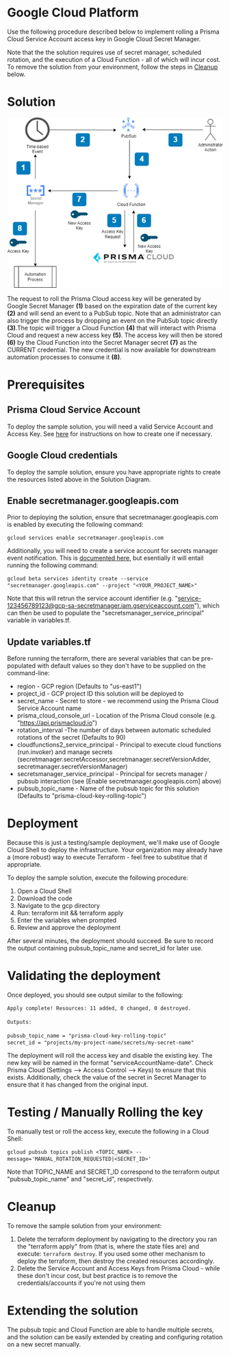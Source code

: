 # Google Cloud Platform 

Use the following procedure described below to implement rolling a Prisma Cloud Service Account access key in Google Cloud Secret Manager.

Note that the the solution requires use of secret manager, scheduled rotation, and the execution of a Cloud Function - all of which will incur cost.  To remove the solution from your environment, follow the steps in [Cleanup](./README.md#cleanup) below.

# Solution
![GCP Example Solution](../images/access_key_blog-gcp.png?raw=true "GCP Example Solution")

The request to roll the Prisma Cloud access key will be generated by Google Secret Manager **(1)** based on the expiration date of the current key **(2)** and will send an event to a PubSub topic. Note that an administrator can also trigger the process by dropping an event on the PubSub topic directly **(3)**.The topic will trigger a Cloud Function **(4)** that will interact with Prisma Cloud and request a new access key **(5)**. The access key will then be stored **(6)** by the Cloud Function into the Secret Manager secret **(7)** as the CURRENT credential. The new credential is now available for downstream automation processes to consume it **(8)**.

# Prerequisites
## Prisma Cloud Service Account
To deploy the sample solution, you will need a valid Service Account and Access Key. See [here](../README.md#prerequisites) for instructions on how to create one if necessary.

## Google Cloud credentials
To deploy the sample solution, ensure you have appropriate rights to create the resources listed above in the Solution Diagram.

## Enable secretmanager.googleapis.com
Prior to deploying the solution, ensure that secretmanager.googleapis.com is enabled by executing the following command:

```
gcloud services enable secretmanager.googleapis.com
```
Additionally, you will need to create a service account for secrets manager event notification. This is [documented here](https://cloud.google.com/secret-manager/docs/event-notifications?_gl=1*aip2qw*_ga*NzY0NDE2ODc5LjE3MTA4NTc0OTY.*_ga_WH2QY8WWF5*MTcxMTk4ODAyMS4xMS4xLjE3MTE5ODg1ODUuMC4wLjA.&_ga=2.213479058.-764416879.1710857496#service-account), but esentially it will entail running the following command:

```
gcloud beta services identity create --service "secretmanager.googleapis.com" --project "<YOUR_PROJECT_NAME>"
```

Note that this will retrun the service account identifier (e.g. "service-123456789123@gcp-sa-secretmanager.iam.gserviceaccount.com"), which can then be used to populate the "secretsmanager_service_principal" variable in variables.tf.

## Update variables.tf
Before running the terraform, there are several variables that can be pre-populated with default values so they don't have to be supplied on the command-line:
- region - GCP region (Defaults to "us-east1")
- project_id - GCP project ID this solution will be deployed to
- secret_name - Secret to store - we recommend using the Prisma Cloud Service Account name
- prisma_cloud_console_url - Location of the Prisma Cloud console (e.g. "https://api.prismacloud.io")
- rotation_interval -The number of days between automatic scheduled rotations of the secret (Defaults to 90)
- cloudfunctions2_service_principal - Principal to execute cloud functions (run.invoker) and manage secrets (secretmanager.secretAccessor,secretmanager.secretVersionAdder, secretmanager.secretVersionManager)
- secretsmanager_service_principal - Principal for secrets manager / pubsub interaction (see [Enable secretmanager.googleapis.com] above)
- pubsub_topic_name - Name of the pubsub topic for this solution (Defaults to "prisma-cloud-key-rolling-topic")

# Deployment
Because this is just a testing/sample deployment, we'll make use of Google Cloud Shell to deploy the infrastructure. Your organization may already have a (more robust) way to execute Terraform - feel free to substitue that if appropriate. 

To deploy the sample solution, execute the following procedure:
1. Open a Cloud Shell
2. Download the code
4. Navigate to the gcp directory
5. Run: terraform init && terraform apply
7. Enter the variables when prompted
8. Review and approve the deployment

After several minutes, the deployment should succeed. Be sure to record the output containing pubsub_topic_name and secret_id for later use.

# Validating the deployment
Once deployed, you should see output similar to the following:
```
Apply complete! Resources: 11 added, 0 changed, 0 destroyed.

Outputs:

pubsub_topic_name = "prisma-cloud-key-rolling-topic"
secret_id = "projects/my-project-name/secrets/my-secret-name"
```

The deployment will roll the access key and disable the existing key. The new key will be named in the format "serviceAccountName-date".  Check Prisma Cloud (Settings --> Access Control --> Keys) to ensure that this exists. Additionally, check the value of the secret in Secret Manager to ensure that it has changed from the original input.

# Testing / Manually Rolling the key
To manually test or roll the access key, execute the following in a Cloud Shell:
```
gcloud pubsub topics publish <TOPIC_NAME> --message='MANUAL_ROTATION_REQUESTED|<SECRET_ID>'
```

Note that TOPIC_NAME and SECRET_ID correspond to the terraform output "pubsub_topic_name" and "secret_id", respectively.

# Cleanup
To remove the sample solution from your environment:
1. Delete the terraform deployment by navigating to the directory you ran the "terraform apply" from (that is, where the state files are) and execute: `terraform destroy`. If you used some other mechanism to deploy the terraform, then destroy the created resources accordingly.
2. Delete the Service Account and Access Keys from Prisma Cloud - while these don't incur cost, but best practice is to remove the credentials/accounts if you're not using them

# Extending the solution
The pubsub topic and Cloud Function are able to handle multiple secrets, and the solution can be easily extended by creating and configuring rotation on a new secret manually.


